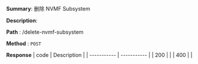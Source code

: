 **Summary**: 删除 NVMF Subsystem

**Description**:

**Path** : /delete-nvmf-subsystem

**Method** : `POST`

**Response**
| code      | Description |
| ----------- | ----------- |
|  200   |       |
|  400   |       |

